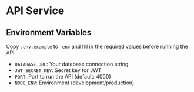 # API Service

## Environment Variables

Copy `.env.example` to `.env` and fill in the required values before running the API.

- `DATABASE_URL`: Your database connection string
- `JWT_SECRET_KEY`: Secret key for JWT
- `PORT`: Port to run the API (default: 4000)
- `NODE_ENV`: Environment (development/production) 